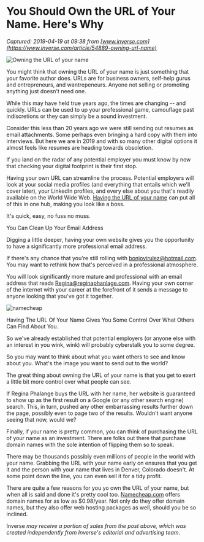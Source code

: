 # You Should Own the URL of Your Name. Here's Why

_Captured: 2019-04-19 at 09:38 from [www.inverse.com](https://www.inverse.com/article/54889-owning-url-name)_

![Owning the URL of your name](https://fsmedia.imgix.net/da/79/7f/47/f610/478c/b95f/2ac53d199757/urljpeg.jpeg?crop=edges&fit=crop&auto=format%2Ccompress&dpr=2&h=325&w=650)

You might think that owning the URL of your name is just something that your favorite author does. URLs are for business owners, self-help gurus and entrepreneurs, and wantrepeneurs. Anyone not selling or promoting anything just doesn't need one.

While this may have held true years ago, the times are changing -- and quickly. URLs can be used to up your professional game, camouflage past indiscretions or they can simply be a sound investment.

Consider this less than 20 years ago we were still sending out resumes as email attachments. Some perhaps even bringing a hard copy with them into interviews. But here we are in 2019 and with so many other digital options it almost feels like resumes are heading towards obsoletion.

If you land on the radar of any potential employer you must know by now that checking your digital footprint is their first stop.

Having your own URL can streamline the process. Potential employers will look at your social media profiles (and everything that entails which we'll cover later), your LinkedIn profiles, and every else about you that's readily available on the World Wide Web. [Having the URL of your name](https://shareasale.com/r.cfm?afftrack=&b=467188&m=46483&u=1774966&urllink=www.namecheap.com%2F) can put all of this in one hub, making you look like a boss.

It's quick, easy, no fuss no muss.

You Can Clean Up Your Email Address

Digging a little deeper, having your own website gives you the opportunity to have a significantly more professional email address.

If there's any chance that you're still rolling with bonjovirulez@hotmail.com. You may want to rethink how that's perceived in a professional atmosphere.

You will look significantly more mature and professional with an email address that reads Regina@reginaphanlage.com. Having your own corner of the internet with your career at the forefront of it sends a message to anyone looking that you've got it together.

![namecheap](https://fsmedia.imgix.net/assets/placeholder.png?auto=format%2Ccompress&dpr=2)

Having The URL Of Your Name Gives You Some Control Over What Others Can Find About You.

So we've already established that potential employers (or anyone else with an interest in you wink, wink) will probably cyberstalk you to some degree.

So you may want to think about what you want others to see and know about you. What's the image you want to send out to the world?

The great thing about owning the URL of your name is that you get to exert a little bit more control over what people can see.

If Regina Phalange buys the URL with her name, her website is guaranteed to show up as the first result on a Google (or any other search engine) search. This, in turn, pushed any other embarrassing results further down the page, possibly even to page two of the results. Wouldn't want anyone seeing that now, would we?

Finally, if your name is pretty common, you can think of purchasing the URL of your name as an investment. There are folks out there that purchase domain names with the sole intention of flipping them so to speak.

There may be thousands possibly even millions of people in the world with your name. Grabbing the URL with your name early on ensures that you get it and the person with your name that lives in Denver, Colorado doesn't. At some point down the line, you can even sell it for a tidy profit.

There are quite a few reasons for you yo own the URL of your name, but when all is said and done it's pretty cool too. [Namecheap.com](https://shareasale.com/r.cfm?afftrack=&b=467188&m=46483&u=1774966&urllink=www.namecheap.com%2F) offers domain names for as low as $0.98/year. Not only do they offer domain names, but they also offer web hosting packages as well, should you be so inclined.

Inverse _may receive a portion of sales from the post above, which was created independently from Inverse's editorial and advertising team._
